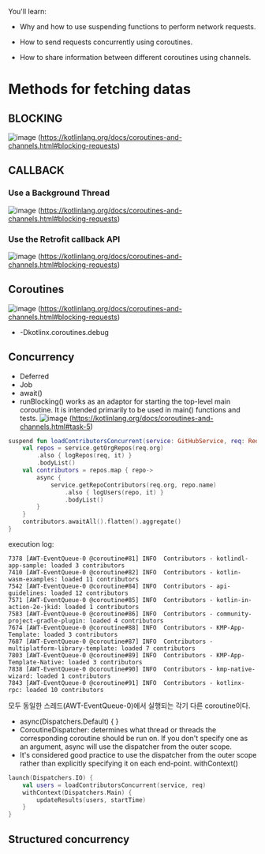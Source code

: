 You'll learn:

- Why and how to use suspending functions to perform network requests.

- How to send requests concurrently using coroutines.

- How to share information between different coroutines using channels.

# Methods for fetching datas
## BLOCKING
![image](https://github.com/x1111101101/TIL/assets/97117787/76d226ea-9fec-4d22-9a0f-0fd814a51e28)
(https://kotlinlang.org/docs/coroutines-and-channels.html#blocking-requests)

## CALLBACK
### Use a Background Thread
![image](https://github.com/x1111101101/TIL/assets/97117787/91af25a8-6b1e-432e-981b-095cc5646253)
(https://kotlinlang.org/docs/coroutines-and-channels.html#blocking-requests)

### Use the Retrofit callback API﻿
![image](https://github.com/x1111101101/TIL/assets/97117787/f75c35d4-4c14-41a5-a42d-c752d3c49c23)
(https://kotlinlang.org/docs/coroutines-and-channels.html#blocking-requests)

## Coroutines﻿
![image](https://github.com/x1111101101/TIL/assets/97117787/baecc466-71f7-4894-a21c-bf7f32bff385)
(https://kotlinlang.org/docs/coroutines-and-channels.html#blocking-requests)
- -Dkotlinx.coroutines.debug

## Concurrency﻿
- Deferred
- Job
- await()
- runBlocking() works as an adaptor for starting the top-level main coroutine. It is intended primarily to be used in main() functions and tests.
![image](https://github.com/x1111101101/TIL/assets/97117787/0f83aa4b-278f-4863-90eb-15da8f861e30)
(https://kotlinlang.org/docs/coroutines-and-channels.html#task-5)
``` kotlin
suspend fun loadContributorsConcurrent(service: GitHubService, req: RequestData): List<User> = coroutineScope {
    val repos = service.getOrgRepos(req.org)
        .also { logRepos(req, it) }
        .bodyList()
    val contributors = repos.map { repo->
        async {
            service.getRepoContributors(req.org, repo.name)
                .also { logUsers(repo, it) }
                .bodyList()
        }
    }
    contributors.awaitAll().flatten().aggregate()
}
```
execution log:
```
7378 [AWT-EventQueue-0 @coroutine#81] INFO  Contributors - kotlindl-app-sample: loaded 3 contributors
7410 [AWT-EventQueue-0 @coroutine#82] INFO  Contributors - kotlin-wasm-examples: loaded 11 contributors
7542 [AWT-EventQueue-0 @coroutine#84] INFO  Contributors - api-guidelines: loaded 12 contributors
7571 [AWT-EventQueue-0 @coroutine#85] INFO  Contributors - kotlin-in-action-2e-jkid: loaded 1 contributors
7583 [AWT-EventQueue-0 @coroutine#86] INFO  Contributors - community-project-gradle-plugin: loaded 4 contributors
7674 [AWT-EventQueue-0 @coroutine#88] INFO  Contributors - KMP-App-Template: loaded 3 contributors
7687 [AWT-EventQueue-0 @coroutine#87] INFO  Contributors - multiplatform-library-template: loaded 7 contributors
7803 [AWT-EventQueue-0 @coroutine#89] INFO  Contributors - KMP-App-Template-Native: loaded 3 contributors
7838 [AWT-EventQueue-0 @coroutine#90] INFO  Contributors - kmp-native-wizard: loaded 1 contributors
7843 [AWT-EventQueue-0 @coroutine#91] INFO  Contributors - kotlinx-rpc: loaded 10 contributors
```
모두 동일한 스레드(AWT-EventQueue-0)에서 실행되는 각기 다른 coroutine이다.

- async(Dispatchers.Default) { }
- CoroutineDispatcher: determines what thread or threads the corresponding coroutine should be run on. If you don't specify one as an argument, async will use the dispatcher from the outer scope.
- It's considered good practice to use the dispatcher from the outer scope rather than explicitly specifying it on each end-point.
withContext()
``` kotlin
launch(Dispatchers.IO) {
    val users = loadContributorsConcurrent(service, req)
    withContext(Dispatchers.Main) {
        updateResults(users, startTime)
    }
}
```
## Structured concurrency﻿
